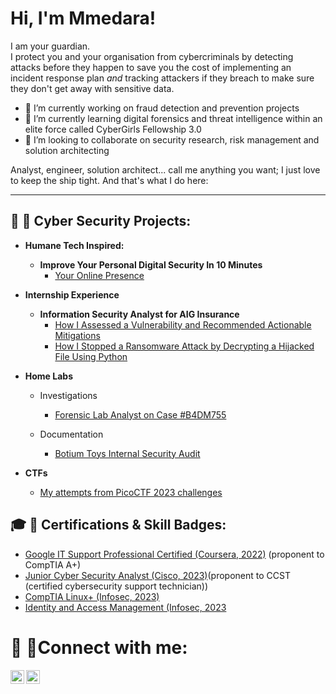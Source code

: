 # Hi, I'm Mmedara!
I am your guardian. <br>
I protect you and your organisation from cybercriminals by detecting attacks before they happen to save you the cost of implementing an incident response plan <i>and</i> tracking attackers if they breach to make sure they don't get away with sensitive data.


- 🔭 I’m currently working on fraud detection and prevention projects<br>
- 🌱 I’m currently learning digital forensics and threat intelligence within an elite force called CyberGirls Fellowship 3.0 <br>
- 👯 I’m looking to collaborate on security research, risk management and solution architecting <br>
<!-- - 🤔 I’m looking for help with ...
- 💬 Ask me about ...
- 📫 How to reach me: ...
- 😄 Pronouns: ...
- ⚡ Fun fact: ... -->
Analyst, engineer, solution architect... call me anything you want; I just love to keep the ship tight. And that's what I do here:

* * *
 ## 💁 🔏 Cyber Security Projects:

- **Humane Tech Inspired:**
  - <b> Improve Your Personal Digital Security In 10 Minutes </b>
    - [Your Online Presence](https://github.com/a-r-a-d-e-m-m/Control-Your-Online-Information)

- <b>Internship Experience</b>
  - <b>Information Security Analyst for AIG Insurance</b>
    - [How I Assessed a Vulnerability and Recommended Actionable Mitigations](https://github.com/a-r-a-d-e-m-m/Responding_to_a_Zero-Day_Vulnerability)
    - [How I Stopped a Ransomware Attack by Decrypting a Hijacked File Using Python](https://github.com/a-r-a-d-e-m-m/Bypassing_Ransomware)

- <b> Home Labs </b>
  - Investigations
    - [Forensic Lab Analyst on Case #B4DM755](https://github.com/arademm/Case-B4DM755/blob/main/README.md)

  - Documentation
    - [Botium Toys Internal Security Audit](https://github.com/arademm/Internal-Security-Audit)

- <b> CTFs </b>
    - [My attempts from PicoCTF 2023 challenges](https://github.com/arademm/PicoCTF2023)
<h2> 🎓 🔏  Certifications & Skill Badges:</h2>

  - [Google IT Support Professional Certified (Coursera, 2022)](https://www.coursera.org/account/accomplishments/specialization/certificate/BKMYNG8RFP3J) (proponent to CompTIA A+)
  - [Junior Cyber Security Analyst (Cisco, 2023)](https://www.credly.com/earner/earned/badge/04f1bc24-398d-472c-b23f-c66077f746f9)(proponent to CCST (certified cybersecurity support technician))
  - [CompTIA Linux+ (Infosec, 2023)](https://drive.google.com/file/d/1klc8NXMVBED_a62G9swwYk5ZXwxODeL-/view?usp=drive_link)
  - [Identity and Access Management (Infosec, 2023](https://drive.google.com/file/d/1wZIWHV8_HxHwqIhWkiLLzwTeDEq-Fx0p/view?usp=drive_link)
  
# 🤳 🔗Connect with me:

[<img align="left" alt="Mmedara Affia | LinkedIn" width="22px" src="https://cdn.jsdelivr.net/npm/simple-icons@v3/icons/linkedin.svg" />][linkedin]

[linkedin]: https://linkedin.com/in/mmedara-affia

[<img align="left" alt="Mmedara Affia | Medium" width="22px" src="https://cdn.jsdelivr.net/npm/simple-icons@v3/icons/medium.svg" />][medium]

[medium]: https://medium.com/@arademm

<!-- 👩💁🎓🏁🎮📹📷🎲🎱📡📝📣📮🔮👔👓🔩💻📅⚠⛳🌁🌌🌠🍃♻☑❓✖❗❕✅❔©®™💱💲💰💯💳💪ℹ🆗🆓🆘🔐🔏🔌🔓🔗🔠🔡🔢⌚⏰
**a-r-a-d-e-m-m/a-r-a-d-e-m-m** is a ✨ _special_ ✨ repository because its `README.md` (this file) appears on your GitHub profile.

Here are some ideas to get you started:

- 🔭 I’m currently working on ...
- 🌱 I’m currently learning ...
- 👯 I’m looking to collaborate on ...
- 🤔 I’m looking for help with ...
- 💬 Ask me about ...
- 📫 How to reach me: ...
- 😄 Pronouns: ...
- ⚡ Fun fact: ...
-->
